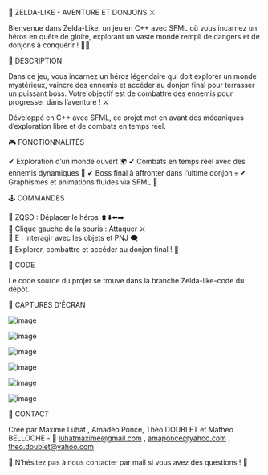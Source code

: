 🏹 ZELDA-LIKE - AVENTURE ET DONJONS ⚔️

Bienvenue dans Zelda-Like, un jeu en C++ avec SFML où vous incarnez un héros en quête de gloire, explorant un vaste monde rempli de dangers et de donjons à conquérir ! 🏰🔥

📝 DESCRIPTION

Dans ce jeu, vous incarnez un héros légendaire qui doit explorer un monde mystérieux, vaincre des ennemis et accéder au donjon final pour terrasser un puissant boss.
Votre objectif est de combattre des ennemis pour progresser dans l’aventure ! ⚔️

Développé en C++ avec SFML, ce projet met en avant des mécaniques d’exploration libre et de combats en temps réel.

🎮 FONCTIONNALITÉS

✔ Exploration d’un monde ouvert 🌍
✔ Combats en temps réel avec des ennemis dynamiques 🏹
✔ Boss final à affronter dans l’ultime donjon 💀
✔ Graphismes et animations fluides via SFML 🎨


🕹 COMMANDES

🔹 ZQSD : Déplacer le héros ⬆️⬇️⬅️➡️  
🔹 Clique gauche de la souris : Attaquer ⚔️  
🔹 E : Interagir avec les objets et PNJ 🗨️  
🔹 Explorer, combattre et accéder au donjon final ! 🏰  

📂 CODE

Le code source du projet se trouve dans la branche Zelda-like-code du dépôt.

📸 CAPTURES D'ÉCRAN

![image](https://github.com/user-attachments/assets/ee846af8-ec92-4bd6-a9fc-357e4b2ef55c)

![image](https://github.com/user-attachments/assets/a8cdfc57-30bd-40c0-9ae2-ee4b7dc3cf24)

![image](https://github.com/user-attachments/assets/0df09257-90f4-4030-81dd-f792f5fa84b6)

![image](https://github.com/user-attachments/assets/7854c6d0-54ba-4b1d-b4a3-2edad1d13120)

![image](https://github.com/user-attachments/assets/8ff68f72-f35e-4764-89b1-08ca7fcd17e8)

![image](https://github.com/user-attachments/assets/865a9c44-3aed-460b-b474-a6846b6eb87e)



📧 CONTACT

Créé par Maxime Luhat , Amadéo Ponce, Théo DOUBLET et Matheo BELLOCHE  - 📩 luhatmaxime@gmail.com , amaponce@yahoo.com , theo.doublet@yahoo.com

📢 N’hésitez pas à nous contacter par mail si vous avez des questions ! 🚀

